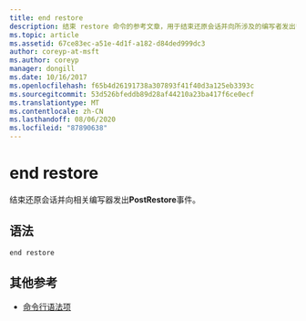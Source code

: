 ```yaml
---
title: end restore
description: 结束 restore 命令的参考文章，用于结束还原会话并向所涉及的编写者发出**PostRestore**事件。
ms.topic: article
ms.assetid: 67ce83ec-a51e-4d1f-a182-d84ded999dc3
author: coreyp-at-msft
ms.author: coreyp
manager: dongill
ms.date: 10/16/2017
ms.openlocfilehash: f65b4d26191738a307893f41f40d3a125eb3393c
ms.sourcegitcommit: 53d526bfeddb89d28af44210a23ba417f6ce0ecf
ms.translationtype: MT
ms.contentlocale: zh-CN
ms.lasthandoff: 08/06/2020
ms.locfileid: "87890638"
---
```

# <a name="end-restore"></a>end restore

结束还原会话并向相关编写器发出**PostRestore**事件。

## <a name="syntax"></a>语法

```
end restore
```

## <a name="additional-references"></a>其他参考

- [命令行语法项](command-line-syntax-key.md)